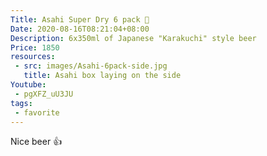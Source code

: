 ```yaml
---
Title: Asahi Super Dry 6 pack 🍻
Date: 2020-08-16T08:21:04+08:00
Description: 6x350ml of Japanese "Karakuchi" style beer
Price: 1850
resources:
 - src: images/Asahi-6pack-side.jpg
   title: Asahi box laying on the side
Youtube:
 - pgXFZ_uU3JU
tags:
 - favorite
---
```


Nice beer 👍
